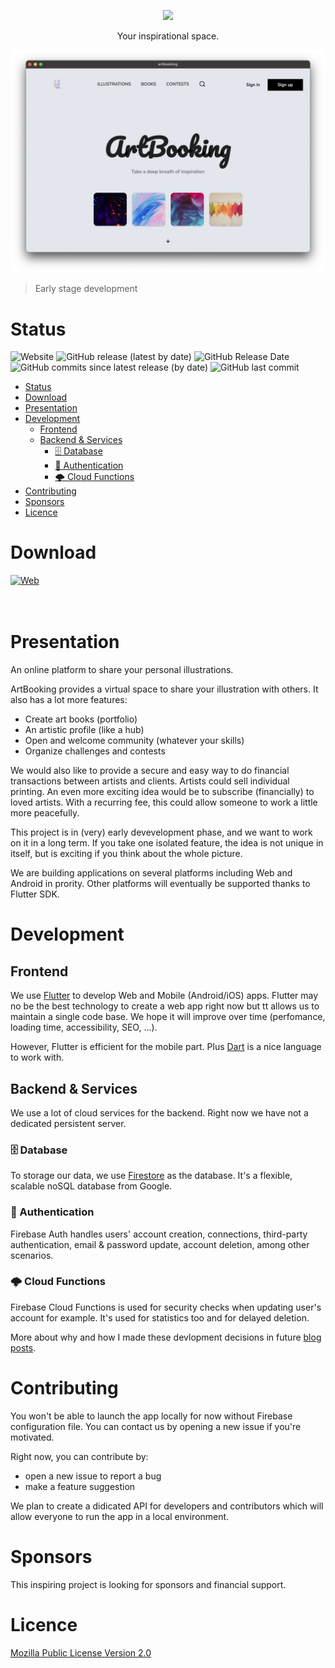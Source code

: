 
<p align="middle">
  <img src="./web/icons/192.png" width="100" />
</p>

<p align="middle">
Your inspirational space.
</p>

<p aling="middle">
  <img src="./screenshots/home_desktop.png" />
</p>

> Early stage development

# Status

![Website](https://img.shields.io/website?down_color=lightgrey&down_message=offline&style=for-the-badge&up_color=blue&up_message=online&url=https%3A%2F%2Fartbooking.fr)
![GitHub release (latest by date)](https://img.shields.io/github/v/release/rootasjey/artbooking?style=for-the-badge)
![GitHub Release Date](https://img.shields.io/github/release-date/rootasjey/artbooking?style=for-the-badge)
![GitHub commits since latest release (by date)](https://img.shields.io/github/commits-since/rootasjey/artbooking/latest?style=for-the-badge)
![GitHub last commit](https://img.shields.io/github/last-commit/rootasjey/artbooking?style=for-the-badge)

- [Status](#status)
- [Download](#download)
- [Presentation](#presentation)
- [Development](#development)
  - [Frontend](#frontend)
  - [Backend & Services](#backend--services)
    - [🗄️ Database](#️-database)
    - [🔑 Authentication](#-authentication)
    - [🌩️ Cloud Functions](#️-cloud-functions)
- [Contributing](#contributing)
- [Sponsors](#sponsors)
- [Licence](#licence)

# Download

<span>
  <a href="https://artbooking.fr">
    <img src="./screenshots/web_badge.png" title="Web" width="200"/>
  </a>
</span>
<br>
<br>
<br>

# Presentation

An online platform to share your personal illustrations.

ArtBooking provides a virtual space to share your illustration with others.
It also has a lot more features:

* Create art books (portfolio)
* An artistic profile (like a hub)
* Open and welcome community (whatever your skills)
* Organize challenges and contests

We would also like to provide a secure and easy way to do financial transactions
between artists and clients. Artists could sell individual printing.
An even more exciting idea would be to subscribe (financially) to loved artists. 
With a recurring fee, this could allow someone to work a little more peacefully.

This project is in (very) early devevelopment phase, and we want to work on it in a long term. 
If you take one isolated feature, the idea is not unique in itself, but is exciting if you think 
about the whole picture.

We are building applications on several platforms including Web and Android in prority.
Other platforms will eventually be supported thanks to Flutter SDK.

# Development

## Frontend

We use [Flutter](https://flutter.dev) to develop Web and Mobile (Android/iOS) apps. 
Flutter may no be the best technology to create a web app right now but tt allows us to maintain a single code base. 
We hope it will improve over time (perfomance, loading time, accessibility, SEO, ...).

However, Flutter is efficient for the mobile part. Plus [Dart](https://dart.dev) is a nice language to work with.

## Backend & Services

We use a lot of cloud services for the backend. Right now we have not a dedicated persistent server. 

### 🗄️ Database

To storage our data, we use [Firestore](https://firebase.google.com/docs/firestore) as the database. 
It's a flexible, scalable noSQL database from Google.

### 🔑 Authentication

Firebase Auth handles users' account creation, connections, third-party authentication, email & password update, account deletion, among other scenarios.

### 🌩️ Cloud Functions

Firebase Cloud Functions is used for security checks when updating user's account for example. It's used for statistics too and for delayed deletion.

More about why and how I made these devlopment decisions in future [blog posts](https://rootasjey.dev).


# Contributing

You won't be able to launch the app locally for now without Firebase configuration file. You can contact us by opening a new issue if you're motivated.

Right now, you can contribute by:

* open a new issue to report a bug
* make a feature suggestion

We plan to create a didicated API for developers and contributors which will allow 
everyone to run the app in a local environment.

# Sponsors

This inspiring project is looking for sponsors and financial support.

# Licence

[Mozilla Public License Version 2.0](./LICENSE)

